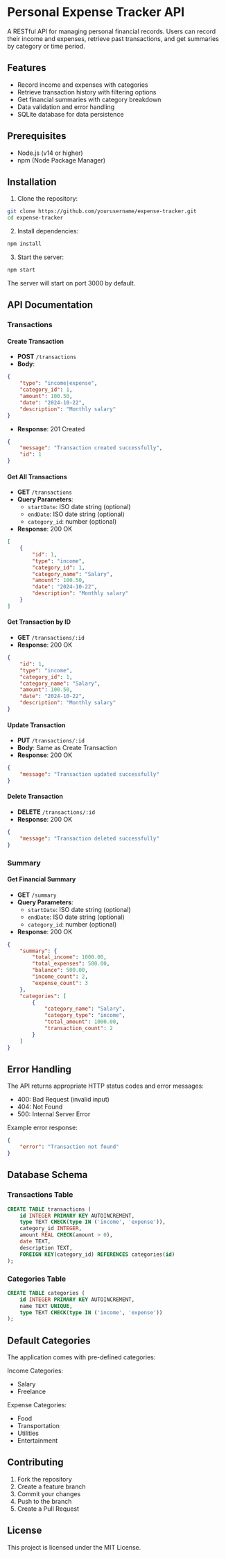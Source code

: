 # Personal Expense Tracker API

A RESTful API for managing personal financial records. Users can record their income and expenses, retrieve past transactions, and get summaries by category or time period.

## Features

- Record income and expenses with categories
- Retrieve transaction history with filtering options
- Get financial summaries with category breakdown
- Data validation and error handling
- SQLite database for data persistence

## Prerequisites

- Node.js (v14 or higher)
- npm (Node Package Manager)

## Installation

1. Clone the repository:
```bash
git clone https://github.com/yourusername/expense-tracker.git
cd expense-tracker
```

2. Install dependencies:
```bash
npm install
```

3. Start the server:
```bash
npm start
```

The server will start on port 3000 by default.

## API Documentation

### Transactions

#### Create Transaction
- **POST** `/transactions`
- **Body**:
```json
{
    "type": "income|expense",
    "category_id": 1,
    "amount": 100.50,
    "date": "2024-10-22",
    "description": "Monthly salary"
}
```
- **Response**: 201 Created
```json
{
    "message": "Transaction created successfully",
    "id": 1
}
```

#### Get All Transactions
- **GET** `/transactions`
- **Query Parameters**:
  - `startDate`: ISO date string (optional)
  - `endDate`: ISO date string (optional)
  - `category_id`: number (optional)
- **Response**: 200 OK
```json
[
    {
        "id": 1,
        "type": "income",
        "category_id": 1,
        "category_name": "Salary",
        "amount": 100.50,
        "date": "2024-10-22",
        "description": "Monthly salary"
    }
]
```

#### Get Transaction by ID
- **GET** `/transactions/:id`
- **Response**: 200 OK
```json
{
    "id": 1,
    "type": "income",
    "category_id": 1,
    "category_name": "Salary",
    "amount": 100.50,
    "date": "2024-10-22",
    "description": "Monthly salary"
}
```

#### Update Transaction
- **PUT** `/transactions/:id`
- **Body**: Same as Create Transaction
- **Response**: 200 OK
```json
{
    "message": "Transaction updated successfully"
}
```

#### Delete Transaction
- **DELETE** `/transactions/:id`
- **Response**: 200 OK
```json
{
    "message": "Transaction deleted successfully"
}
```

### Summary

#### Get Financial Summary
- **GET** `/summary`
- **Query Parameters**:
  - `startDate`: ISO date string (optional)
  - `endDate`: ISO date string (optional)
  - `category_id`: number (optional)
- **Response**: 200 OK
```json
{
    "summary": {
        "total_income": 1000.00,
        "total_expenses": 500.00,
        "balance": 500.00,
        "income_count": 2,
        "expense_count": 3
    },
    "categories": [
        {
            "category_name": "Salary",
            "category_type": "income",
            "total_amount": 1000.00,
            "transaction_count": 2
        }
    ]
}
```

## Error Handling

The API returns appropriate HTTP status codes and error messages:

- 400: Bad Request (invalid input)
- 404: Not Found
- 500: Internal Server Error

Example error response:
```json
{
    "error": "Transaction not found"
}
```

## Database Schema

### Transactions Table
```sql
CREATE TABLE transactions (
    id INTEGER PRIMARY KEY AUTOINCREMENT,
    type TEXT CHECK(type IN ('income', 'expense')),
    category_id INTEGER,
    amount REAL CHECK(amount > 0),
    date TEXT,
    description TEXT,
    FOREIGN KEY(category_id) REFERENCES categories(id)
);
```

### Categories Table
```sql
CREATE TABLE categories (
    id INTEGER PRIMARY KEY AUTOINCREMENT,
    name TEXT UNIQUE,
    type TEXT CHECK(type IN ('income', 'expense'))
);
```

## Default Categories

The application comes with pre-defined categories:

Income Categories:
- Salary
- Freelance

Expense Categories:
- Food
- Transportation
- Utilities
- Entertainment

## Contributing

1. Fork the repository
2. Create a feature branch
3. Commit your changes
4. Push to the branch
5. Create a Pull Request

## License

This project is licensed under the MIT License.
